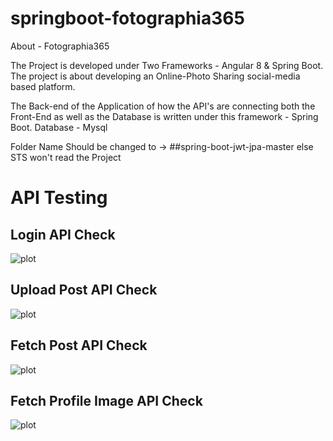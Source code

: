﻿# springboot-fotographia365

About - Fotographia365

The Project is developed under Two Frameworks - Angular 8 & Spring Boot. The project is about developing an Online-Photo Sharing social-media based platform.


The Back-end of the Application of how the API's are connecting both the Front-End as well as the Database is written under this framework - Spring Boot. 
Database - Mysql

Folder Name Should be changed to -> 
##spring-boot-jwt-jpa-master 
else STS won't read the Project

# API Testing

## Login API Check

![plot](https://i.imgur.com/GfMp6IH.png)

## Upload Post API Check

![plot](https://i.imgur.com/uLgzG1S.png)

## Fetch Post API Check

![plot](https://i.imgur.com/dXqZyJr.png)

## Fetch Profile Image API Check

![plot](https://i.imgur.com/3aMUqMW.png)
